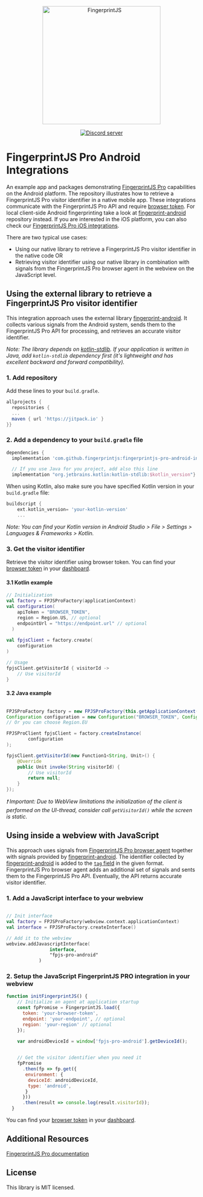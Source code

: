 <p align="center">
  <a href="https://fingerprintjs.com">
    <img src="https://user-images.githubusercontent.com/10922372/129346814-a4e95dbf-cd27-49aa-ae7c-f23dae63b792.png" alt="FingerprintJS" width="312px" />
  </a>
</p>
<p align="center">
  <a href="https://discord.gg/39EpE2neBg">
    <img src="https://img.shields.io/discord/852099967190433792?style=logo&label=Discord&logo=Discord&logoColor=white" alt="Discord server">
  </a>
</p>

# FingerprintJS Pro Android Integrations


An example app and packages demonstrating [FingerprintJS Pro](https://fingerprintjs.com/) capabilities on the Android platform. The repository illustrates how to retrieve a FingerprintJS Pro visitor identifier in a native mobile app. These integrations communicate with the FingerprintJS Pro API and require [browser token](https://dev.fingerprintjs.com/docs). For local client-side Android fingerprinting take a look at [fingerprint-android](https://github.com/fingerprintjs/fingerprint-android) repository instead. If you are interested in the iOS platform, you can also check our [FingerprintJS Pro iOS integrations](https://github.com/fingerprintjs/fingerprintjs-pro-ios-webview).

There are two typical use cases:
- Using our native library to retrieve a FingerprintJS Pro visitor identifier in the native code OR
- Retrieving visitor identifier using our native library in combination with signals from the FingerprintJS Pro browser agent in the webview on the JavaScript level.

## Using the external library to retrieve a FingerprintJS Pro visitor identifier
This integration approach uses the external library [fingerprint-android](https://github.com/fingerprintjs/fingerprint-android). It collects various signals from the Android system, sends them to the FingerprintJS Pro API for processing, and retrieves an accurate visitor identifier.

*Note: The library depends on [kotlin-stdlib](https://kotlinlang.org/api/latest/jvm/stdlib/). If your application is written in Java, add `kotlin-stdlib` dependency first (it's lightweight and has excellent backward and forward compatibility).*


### 1. Add repository

Add these lines to your `build.gradle`.


```gradle
allprojects {	
  repositories {
  ...
  maven { url 'https://jitpack.io' }	
}}
```


### 2. Add a dependency to your `build.gradle` file

```gradle
dependencies {
  implementation 'com.github.fingerprintjs:fingerprintjs-pro-android-integrations:1.0.0'

  // If you use Java for you project, add also this line
  implementation "org.jetbrains.kotlin:kotlin-stdlib:$kotlin_version"}
```

When using Kotlin, also make sure you have specified Kotlin version in your `build.gradle` file:
```gradle
buildscript {
    ext.kotlin_version= 'your-kotlin-version'
    ...
```
*Note: You can find your Kotlin version in Android Studio > File > Settings > Languages & Frameworks > Kotlin.*

### 3. Get the visitor identifier

Retrieve the visitor identifier using browser token. You can find your [browser token](https://dev.fingerprintjs.com/docs) in your [dashboard](https://dashboard.fingerprintjs.com/subscriptions/).


#### 3.1 Kotlin example

```kotlin
// Initialization
val factory = FPJSProFactory(applicationContext)
val configuration(
    apiToken = "BROWSER_TOKEN",
    region = Region.US, // optional
    endpointUrl = "https://endpoint.url" // optional
  )
 
val fpjsClient = factory.create(
    configuration
)

// Usage
fpjsClient.getVisitorId { visitorId ->
    // Use visitorId
}
```


#### 3.2 Java example

```java

FPJSProFactory factory = new FPJSProFactory(this.getApplicationContext());
Configuration configuration = new Configuration("BROWSER_TOKEN", Configuration.Region.US, Configuration.Region.US.getEndpointUrl()); 
// Or you can choose Region.EU

FPJSProClient fpjsClient = factory.createInstance(
        configuration
);

fpjsClient.getVisitorId(new Function1<String, Unit>() {
    @Override
    public Unit invoke(String visitorId) {
        // Use visitorId
        return null;
    }
});
```

*❗ Important: Due to WebView limitations the initialization of the client is performed on the UI-thread, consider call `getVisitorId()` while the screen is static.*


## Using inside a webview with JavaScript

This approach uses signals from [FingerprintJS Pro browser agent](https://dev.fingerprintjs.com/docs/quick-start-guide#js-agent) together with signals provided by [fingerprint-android](https://github.com/fingerprintjs/fingerprint-android). The identifier collected by [fingerprint-android](https://github.com/fingerprintjs/fingerprint-android) is added to the [`tag` field](https://dev.fingerprintjs.com/docs#tagging-your-requests) in the given format. FingerprintJS Pro browser agent adds an additional set of signals and sents them to the FingerprintJS Pro API. Eventually, the API returns accurate visitor identifier.

### 1. Add a JavaScript interface to your webview

```kotlin

// Init interface
val factory = FPJSProFactory(webview.context.applicationContext)
val interface = FPJSProFactory.createInterface()

// Add it to the webview
webview.addJavascriptInterface(
                interface,
                "fpjs-pro-android"
            )
```

### 2. Setup the JavaScript FingerprintJS PRO integration in your webview

```js
function initFingerprintJS() {
    // Initialize an agent at application startup
    const fpPromise = FingerprintJS.load({
      token: 'your-browser-token',
      endpoint: 'your-endpoint', // optional
      region: 'your-region' // optional
    });
    
    var androidDeviceId = window['fpjs-pro-android'].getDeviceId();


    // Get the visitor identifier when you need it
    fpPromise
      .then(fp => fp.get({
       environment: {
        deviceId: androidDeviceId,
        type: 'android',
       }
      }))
      .then(result => console.log(result.visitorId));
  }
```
You can find your [browser token](https://dev.fingerprintjs.com/docs) in your [dashboard](https://dashboard.fingerprintjs.com/subscriptions/).

## Additional Resources
[FingerprintJS Pro documentation](https://dev.fingerprintjs.com/docs)

## License
This library is MIT licensed.
